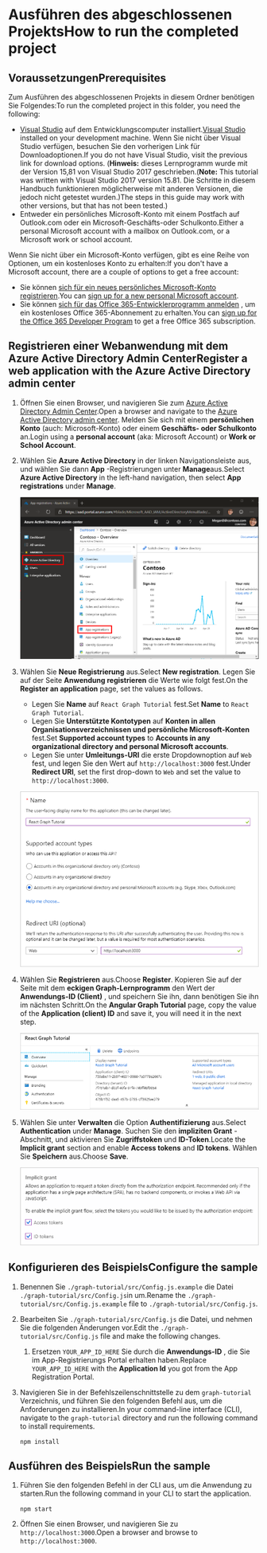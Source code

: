 # <a name="how-to-run-the-completed-project"></a><span data-ttu-id="70458-101">Ausführen des abgeschlossenen Projekts</span><span class="sxs-lookup"><span data-stu-id="70458-101">How to run the completed project</span></span>

## <a name="prerequisites"></a><span data-ttu-id="70458-102">Voraussetzungen</span><span class="sxs-lookup"><span data-stu-id="70458-102">Prerequisites</span></span>

<span data-ttu-id="70458-103">Zum Ausführen des abgeschlossenen Projekts in diesem Ordner benötigen Sie Folgendes:</span><span class="sxs-lookup"><span data-stu-id="70458-103">To run the completed project in this folder, you need the following:</span></span>

- <span data-ttu-id="70458-104">[Visual Studio](https://visualstudio.microsoft.com/vs/) auf dem Entwicklungscomputer installiert.</span><span class="sxs-lookup"><span data-stu-id="70458-104">[Visual Studio](https://visualstudio.microsoft.com/vs/) installed on your development machine.</span></span> <span data-ttu-id="70458-105">Wenn Sie nicht über Visual Studio verfügen, besuchen Sie den vorherigen Link für Downloadoptionen.</span><span class="sxs-lookup"><span data-stu-id="70458-105">If you do not have Visual Studio, visit the previous link for download options.</span></span> <span data-ttu-id="70458-106">(**Hinweis:** dieses Lernprogramm wurde mit der Version 15,81 von Visual Studio 2017 geschrieben.</span><span class="sxs-lookup"><span data-stu-id="70458-106">(**Note:** This tutorial was written with Visual Studio 2017 version 15.81.</span></span> <span data-ttu-id="70458-107">Die Schritte in diesem Handbuch funktionieren möglicherweise mit anderen Versionen, die jedoch nicht getestet wurden.)</span><span class="sxs-lookup"><span data-stu-id="70458-107">The steps in this guide may work with other versions, but that has not been tested.)</span></span>
- <span data-ttu-id="70458-108">Entweder ein persönliches Microsoft-Konto mit einem Postfach auf Outlook.com oder ein Microsoft-Geschäfts-oder Schulkonto.</span><span class="sxs-lookup"><span data-stu-id="70458-108">Either a personal Microsoft account with a mailbox on Outlook.com, or a Microsoft work or school account.</span></span>

<span data-ttu-id="70458-109">Wenn Sie nicht über ein Microsoft-Konto verfügen, gibt es eine Reihe von Optionen, um ein kostenloses Konto zu erhalten:</span><span class="sxs-lookup"><span data-stu-id="70458-109">If you don't have a Microsoft account, there are a couple of options to get a free account:</span></span>

- <span data-ttu-id="70458-110">Sie können [sich für ein neues persönliches Microsoft-Konto registrieren](https://signup.live.com/signup?wa=wsignin1.0&rpsnv=12&ct=1454618383&rver=6.4.6456.0&wp=MBI_SSL_SHARED&wreply=https://mail.live.com/default.aspx&id=64855&cbcxt=mai&bk=1454618383&uiflavor=web&uaid=b213a65b4fdc484382b6622b3ecaa547&mkt=E-US&lc=1033&lic=1).</span><span class="sxs-lookup"><span data-stu-id="70458-110">You can [sign up for a new personal Microsoft account](https://signup.live.com/signup?wa=wsignin1.0&rpsnv=12&ct=1454618383&rver=6.4.6456.0&wp=MBI_SSL_SHARED&wreply=https://mail.live.com/default.aspx&id=64855&cbcxt=mai&bk=1454618383&uiflavor=web&uaid=b213a65b4fdc484382b6622b3ecaa547&mkt=E-US&lc=1033&lic=1).</span></span>
- <span data-ttu-id="70458-111">Sie können [sich für das Office 365-Entwicklerprogramm anmelden](https://developer.microsoft.com/office/dev-program) , um ein kostenloses Office 365-Abonnement zu erhalten.</span><span class="sxs-lookup"><span data-stu-id="70458-111">You can [sign up for the Office 365 Developer Program](https://developer.microsoft.com/office/dev-program) to get a free Office 365 subscription.</span></span>

## <a name="register-a-web-application-with-the-azure-active-directory-admin-center"></a><span data-ttu-id="70458-112">Registrieren einer Webanwendung mit dem Azure Active Directory Admin Center</span><span class="sxs-lookup"><span data-stu-id="70458-112">Register a web application with the Azure Active Directory admin center</span></span>

1. <span data-ttu-id="70458-113">Öffnen Sie einen Browser, und navigieren Sie zum [Azure Active Directory Admin Center](https://aad.portal.azure.com).</span><span class="sxs-lookup"><span data-stu-id="70458-113">Open a browser and navigate to the [Azure Active Directory admin center](https://aad.portal.azure.com).</span></span> <span data-ttu-id="70458-114">Melden Sie sich mit einem **persönlichen Konto** (auch: Microsoft-Konto) oder einem **Geschäfts- oder Schulkonto** an.</span><span class="sxs-lookup"><span data-stu-id="70458-114">Login using a **personal account** (aka: Microsoft Account) or **Work or School Account**.</span></span>

1. <span data-ttu-id="70458-115">Wählen Sie **Azure Active Directory** in der linken Navigationsleiste aus, und wählen Sie dann **App** -Registrierungen unter **Manage**aus.</span><span class="sxs-lookup"><span data-stu-id="70458-115">Select **Azure Active Directory** in the left-hand navigation, then select **App registrations** under **Manage**.</span></span>

    ![<span data-ttu-id="70458-116">Screenshot der APP-Registrierungen</span><span class="sxs-lookup"><span data-stu-id="70458-116">A screenshot of the App registrations</span></span> ](/tutorial/images/aad-portal-app-registrations.png)

1. <span data-ttu-id="70458-117">Wählen Sie **Neue Registrierung** aus.</span><span class="sxs-lookup"><span data-stu-id="70458-117">Select **New registration**.</span></span> <span data-ttu-id="70458-118">Legen Sie auf der Seite **Anwendung registrieren** die Werte wie folgt fest.</span><span class="sxs-lookup"><span data-stu-id="70458-118">On the **Register an application** page, set the values as follows.</span></span>

    - <span data-ttu-id="70458-119">Legen Sie **Name** auf `React Graph Tutorial` fest.</span><span class="sxs-lookup"><span data-stu-id="70458-119">Set **Name** to `React Graph Tutorial`.</span></span>
    - <span data-ttu-id="70458-120">Legen Sie **Unterstützte Kontotypen** auf **Konten in allen Organisationsverzeichnissen und persönliche Microsoft-Konten** fest.</span><span class="sxs-lookup"><span data-stu-id="70458-120">Set **Supported account types** to **Accounts in any organizational directory and personal Microsoft accounts**.</span></span>
    - <span data-ttu-id="70458-121">Legen Sie unter **Umleitungs-URI** die erste Dropdownoption auf `Web` fest, und legen Sie den Wert auf `http://localhost:3000` fest.</span><span class="sxs-lookup"><span data-stu-id="70458-121">Under **Redirect URI**, set the first drop-down to `Web` and set the value to `http://localhost:3000`.</span></span>

    ![Screenshot der Seite "Registrieren einer Anwendung"](/tutorial/images/aad-register-an-app.png)

1. <span data-ttu-id="70458-123">Wählen Sie **Registrieren** aus.</span><span class="sxs-lookup"><span data-stu-id="70458-123">Choose **Register**.</span></span> <span data-ttu-id="70458-124">Kopieren Sie auf der Seite mit dem **eckigen Graph-Lernprogramm** den Wert der **Anwendungs-ID (Client)** , und speichern Sie ihn, dann benötigen Sie ihn im nächsten Schritt.</span><span class="sxs-lookup"><span data-stu-id="70458-124">On the **Angular Graph Tutorial** page, copy the value of the **Application (client) ID** and save it, you will need it in the next step.</span></span>

    ![Screenshot der Anwendungs-ID der neuen App-Registrierung](/tutorial/images/aad-application-id.png)

1. <span data-ttu-id="70458-126">Wählen Sie unter **Verwalten** die Option **Authentifizierung** aus.</span><span class="sxs-lookup"><span data-stu-id="70458-126">Select **Authentication** under **Manage**.</span></span> <span data-ttu-id="70458-127">Suchen Sie den **impliziten Grant** -Abschnitt, und aktivieren Sie **Zugriffstoken** und **ID-Token**.</span><span class="sxs-lookup"><span data-stu-id="70458-127">Locate the **Implicit grant** section and enable **Access tokens** and **ID tokens**.</span></span> <span data-ttu-id="70458-128">Wählen Sie **Speichern** aus.</span><span class="sxs-lookup"><span data-stu-id="70458-128">Choose **Save**.</span></span>

    ![Screenshot des impliziten Grant-Abschnitts](/tutorial/images/aad-implicit-grant.png)

## <a name="configure-the-sample"></a><span data-ttu-id="70458-130">Konfigurieren des Beispiels</span><span class="sxs-lookup"><span data-stu-id="70458-130">Configure the sample</span></span>

1. <span data-ttu-id="70458-131">Benennen Sie `./graph-tutorial/src/Config.js.example` die Datei `./graph-tutorial/src/Config.js`in um.</span><span class="sxs-lookup"><span data-stu-id="70458-131">Rename the `./graph-tutorial/src/Config.js.example` file to `./graph-tutorial/src/Config.js`.</span></span>
1. <span data-ttu-id="70458-132">Bearbeiten Sie `./graph-tutorial/src/Config.js` die Datei, und nehmen Sie die folgenden Änderungen vor.</span><span class="sxs-lookup"><span data-stu-id="70458-132">Edit the `./graph-tutorial/src/Config.js` file and make the following changes.</span></span>
    1. <span data-ttu-id="70458-133">Ersetzen `YOUR_APP_ID_HERE` Sie durch die **Anwendungs-ID** , die Sie im App-Registrierungs Portal erhalten haben.</span><span class="sxs-lookup"><span data-stu-id="70458-133">Replace `YOUR_APP_ID_HERE` with the **Application Id** you got from the App Registration Portal.</span></span>
1. <span data-ttu-id="70458-134">Navigieren Sie in der Befehlszeilenschnittstelle zu dem `graph-tutorial` Verzeichnis, und führen Sie den folgenden Befehl aus, um die Anforderungen zu installieren.</span><span class="sxs-lookup"><span data-stu-id="70458-134">In your command-line interface (CLI), navigate to the `graph-tutorial` directory and run the following command to install requirements.</span></span>

    ```Shell
    npm install
    ```

## <a name="run-the-sample"></a><span data-ttu-id="70458-135">Ausführen des Beispiels</span><span class="sxs-lookup"><span data-stu-id="70458-135">Run the sample</span></span>

1. <span data-ttu-id="70458-136">Führen Sie den folgenden Befehl in der CLI aus, um die Anwendung zu starten.</span><span class="sxs-lookup"><span data-stu-id="70458-136">Run the following command in your CLI to start the application.</span></span>

    ```Shell
    npm start
    ```

1. <span data-ttu-id="70458-137">Öffnen Sie einen Browser, und navigieren Sie zu `http://localhost:3000`.</span><span class="sxs-lookup"><span data-stu-id="70458-137">Open a browser and browse to `http://localhost:3000`.</span></span>